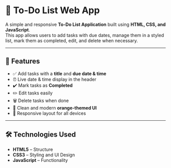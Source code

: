 # 📝 To-Do List Web App

A simple and responsive **To-Do List Application** built using **HTML, CSS, and JavaScript**.  
This app allows users to add tasks with due dates, manage them in a styled list, mark them as completed, edit, and delete when necessary.  

---

## 🚀 Features
- ✅ Add tasks with a **title** and **due date & time**  
- ⏰ Live date & time display in the header  
- ✔️ Mark tasks as **Completed**  
- ✏️ Edit tasks easily  
- 🗑️ Delete tasks when done  
- 🎨 Clean and modern **orange-themed UI**  
- 📱 Responsive layout for all devices  

---


## 🛠️ Technologies Used
- **HTML5** – Structure  
- **CSS3** – Styling and UI Design  
- **JavaScript** – Functionality  
